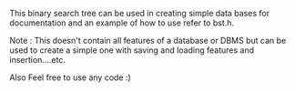 This binary search tree can be used in creating simple data bases for documentation and an example of how to use refer to bst.h.

Note : This doesn't contain all features of a database or DBMS but can be used to create a simple one with saving and loading features and insertion....etc.

Also Feel free to use any code :)
